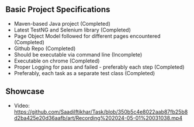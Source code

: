 ## Basic Project Specifications
* Maven-based Java project (Completed)
* Latest TestNG and Selenium library (Completed)
* Page Object Model followed for different pages encountered (Completed)
* Github Repo (Completed)
* Should be executable via command line (Incomplete)
* Executable on chrome (Completed)
* Proper Logging for pass and failed - preferably each step (Completed)
* Preferably, each task as a separate test class (Completed)

## Showcase
* Video: https://github.com/SaadiIftikhar/Task/blob/350b5c4e8022aab87fb25b8d2ba425e20d36aafb/art/Recording%202024-05-01%20031038.mp4
